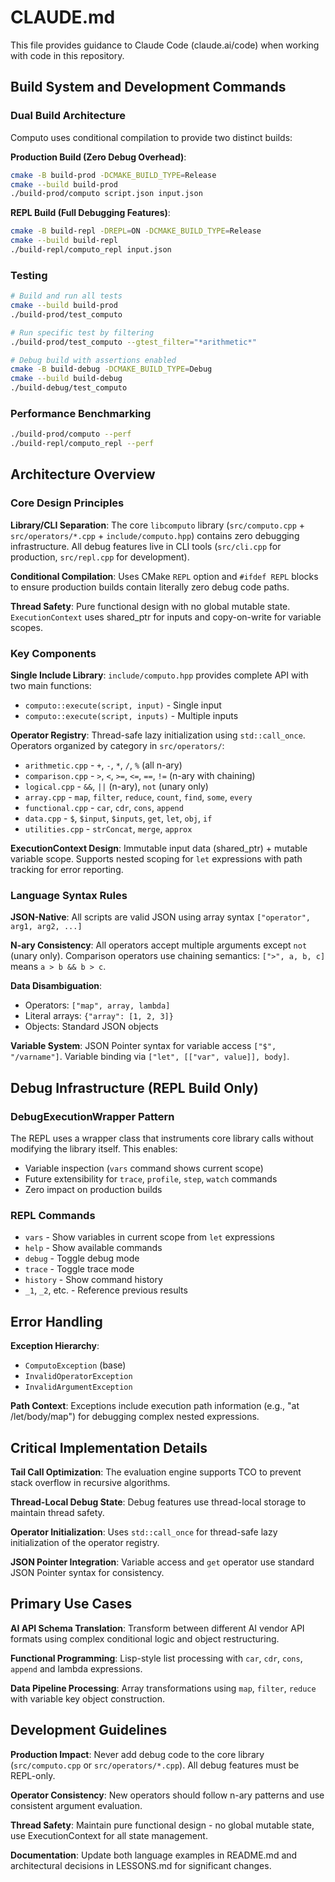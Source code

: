 # CLAUDE.md

This file provides guidance to Claude Code (claude.ai/code) when working with code in this repository.

## Build System and Development Commands

### Dual Build Architecture
Computo uses conditional compilation to provide two distinct builds:

**Production Build (Zero Debug Overhead)**:
```bash
cmake -B build-prod -DCMAKE_BUILD_TYPE=Release
cmake --build build-prod
./build-prod/computo script.json input.json
```

**REPL Build (Full Debugging Features)**:
```bash
cmake -B build-repl -DREPL=ON -DCMAKE_BUILD_TYPE=Release  
cmake --build build-repl
./build-repl/computo_repl input.json
```

### Testing
```bash
# Build and run all tests
cmake --build build-prod
./build-prod/test_computo

# Run specific test by filtering
./build-prod/test_computo --gtest_filter="*arithmetic*"

# Debug build with assertions enabled
cmake -B build-debug -DCMAKE_BUILD_TYPE=Debug
cmake --build build-debug
./build-debug/test_computo
```

### Performance Benchmarking
```bash
./build-prod/computo --perf
./build-repl/computo_repl --perf
```

## Architecture Overview

### Core Design Principles

**Library/CLI Separation**: The core `libcomputo` library (`src/computo.cpp` + `src/operators/*.cpp` + `include/computo.hpp`) contains zero debugging infrastructure. All debug features live in CLI tools (`src/cli.cpp` for production, `src/repl.cpp` for development).

**Conditional Compilation**: Uses CMake `REPL` option and `#ifdef REPL` blocks to ensure production builds contain literally zero debug code paths.

**Thread Safety**: Pure functional design with no global mutable state. `ExecutionContext` uses shared_ptr for inputs and copy-on-write for variable scopes.

### Key Components

**Single Include Library**: `include/computo.hpp` provides complete API with two main functions:
- `computo::execute(script, input)` - Single input
- `computo::execute(script, inputs)` - Multiple inputs

**Operator Registry**: Thread-safe lazy initialization using `std::call_once`. Operators organized by category in `src/operators/`:
- `arithmetic.cpp` - `+`, `-`, `*`, `/`, `%` (all n-ary)
- `comparison.cpp` - `>`, `<`, `>=`, `<=`, `==`, `!=` (n-ary with chaining)
- `logical.cpp` - `&&`, `||` (n-ary), `not` (unary only)
- `array.cpp` - `map`, `filter`, `reduce`, `count`, `find`, `some`, `every`
- `functional.cpp` - `car`, `cdr`, `cons`, `append`
- `data.cpp` - `$`, `$input`, `$inputs`, `get`, `let`, `obj`, `if`
- `utilities.cpp` - `strConcat`, `merge`, `approx`

**ExecutionContext Design**: Immutable input data (shared_ptr) + mutable variable scope. Supports nested scoping for `let` expressions with path tracking for error reporting.

### Language Syntax Rules

**JSON-Native**: All scripts are valid JSON using array syntax `["operator", arg1, arg2, ...]`

**N-ary Consistency**: All operators accept multiple arguments except `not` (unary only). Comparison operators use chaining semantics: `[">", a, b, c]` means `a > b && b > c`.

**Data Disambiguation**: 
- Operators: `["map", array, lambda]`
- Literal arrays: `{"array": [1, 2, 3]}`
- Objects: Standard JSON objects

**Variable System**: JSON Pointer syntax for variable access `["$", "/varname"]`. Variable binding via `["let", [["var", value]], body]`.

## Debug Infrastructure (REPL Build Only)

### DebugExecutionWrapper Pattern
The REPL uses a wrapper class that instruments core library calls without modifying the library itself. This enables:
- Variable inspection (`vars` command shows current scope)
- Future extensibility for `trace`, `profile`, `step`, `watch` commands
- Zero impact on production builds

### REPL Commands
- `vars` - Show variables in current scope from `let` expressions
- `help` - Show available commands  
- `debug` - Toggle debug mode
- `trace` - Toggle trace mode
- `history` - Show command history
- `_1`, `_2`, etc. - Reference previous results

## Error Handling

**Exception Hierarchy**:
- `ComputoException` (base)
- `InvalidOperatorException` 
- `InvalidArgumentException`

**Path Context**: Exceptions include execution path information (e.g., "at /let/body/map") for debugging complex nested expressions.

## Critical Implementation Details

**Tail Call Optimization**: The evaluation engine supports TCO to prevent stack overflow in recursive algorithms.

**Thread-Local Debug State**: Debug features use thread-local storage to maintain thread safety.

**Operator Initialization**: Uses `std::call_once` for thread-safe lazy initialization of the operator registry.

**JSON Pointer Integration**: Variable access and `get` operator use standard JSON Pointer syntax for consistency.

## Primary Use Cases

**AI API Schema Translation**: Transform between different AI vendor API formats using complex conditional logic and object restructuring.

**Functional Programming**: Lisp-style list processing with `car`, `cdr`, `cons`, `append` and lambda expressions.

**Data Pipeline Processing**: Array transformations using `map`, `filter`, `reduce` with variable key object construction.

## Development Guidelines

**Production Impact**: Never add debug code to the core library (`src/computo.cpp` or `src/operators/*.cpp`). All debug features must be REPL-only.

**Operator Consistency**: New operators should follow n-ary patterns and use consistent argument evaluation.

**Thread Safety**: Maintain pure functional design - no global mutable state, use ExecutionContext for all state management.

**Documentation**: Update both language examples in README.md and architectural decisions in LESSONS.md for significant changes.